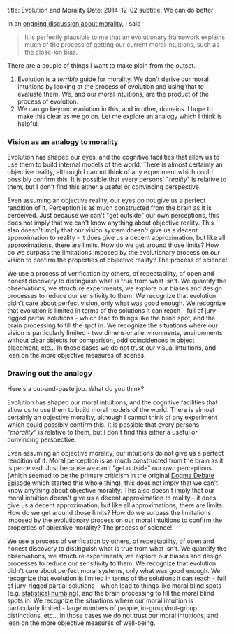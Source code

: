 title: Evolution and Morality
Date: 2014-12-02
subtitle: We can do better

In an [ongoing discussion about morality], I said 

> It is perfectly plausible to me that an evolutionary framework explains much of the process of getting our current moral intuitions, such as the close-kin bias.

There are a couple of things I want to make plain from the outset.

1. Evolution is a *terrible* guide for morality.  We don't derive our moral intuitions by looking at the process of evolution and using that to evaluate them.  We, and our moral intuitions, are the product of the process of evolution.
2. We can go beyond evolution in this, and in other, domains.  I hope to make this clear as we go on.  Let me explore an analogy which I think is helpful.

### Vision as an analogy to morality

Evolution has shaped our eyes, and the cognitive facilities that allow us to use them to build internal models of the world.  There is almost certainly an objective reality, although I cannot think of any experiment which could possibly confirm this.  It is possible that every persons' "*reality*" is relative to them, but I don't find this either a useful or convincing perspective.

Even assuming an objective reality, our eyes do not give us a perfect rendition of it.  Perception is as much constructed from the brain as it is perceived.  Just because we can't "get outside" our own perceptions, this does not imply that we can't know anything about objective reality.  This also doesn't imply that our vision system doesn't give us a decent approximation to reality - it does give us a decent approximation, but like all approximations, there are limits. How do we get around those limits?  How do we surpass the limitations imposed by the evolutionary process on our vision to confirm the properties of objective reality?  The process of science!  

We use a process of verification by others, of repeatability, of open and honest discovery to distinguish what is true from what isn't.  We quantify the observations, we structure experiments, we explore our biases and design processes to reduce our sensitivity to them.  We recognize that evolution didn't care about perfect vision, only what was good enough.  We recognize that evolution is limited in terms of the solutions it can reach - full of jury-rigged partial solutions - which lead to things like the blind spot, and the brain processing to fill the spot in.  We recognize the situations where our vision is particularly limited - two dimensional environments, environments without clear objects for comparison, odd coincidences in object placement, etc...  In those cases we do not trust our visual intuitions, and lean on the more objective measures of scenes. 

### Drawing out the analogy

Here's a cut-and-paste job.  What do you think?

Evolution has shaped our moral intuitions, and the cognitive facilities that allow us to use them to build moral models of the world.  There is almost certainly an objective morality, although I cannot think of any experiment which could possibly confirm this.  It is possible that every persons' "*morality*" is relative to them, but I don't find this either a useful or convincing perspective.

Even assuming an objective morality, our intuitions do not give us a perfect rendition of it.  Moral perception is as much constructed from the brain as it is perceived.  Just because we can't "get outside" our own perceptions (which seemed to be the primary criticism in the original [Dogma Debate Episode] which started this whole thing), this does not imply that we can't know anything about objective morality.  This also doesn't imply that our moral intuition doesn't give us a decent approximation to reality - it does give us a decent approximation, but like all approximations, there are limits. How do we get around those limits?  How do we surpass the limitations imposed by the evolutionary process on our moral intuitions to confirm the properties of objective morality?  The process of science!  

We use a process of verification by others, of repeatability, of open and honest discovery to distinguish what is true from what isn't.  We quantify the observations, we structure experiments, we explore our biases and design processes to reduce our sensitivity to them.  We recognize that evolution didn't care about perfect moral systems, only what was good enough.  We recognize that evolution is limited in terms of the solutions it can reach - full of jury-rigged partial solutions - which lead to things like moral blind spots (e.g. [statistical numbing]), and the brain processing to fill the moral blind spots in.  We recognize the situations where our moral intuition is particularly limited - large numbers of people, in-group/out-group distinctions, etc...  In those cases we do not trust our moral intuitions, and lean on the more objective measures of well-being. 



[Dogma Debate Episode]: http://www.spreaker.com/user/smalleyandhyso/154-atheist-vs-atheist-on-morals_1?utm_source=widget&utm_medium=widget
[statistical numbing]: http://www.psychologytoday.com/blog/how-risky-is-it-really/201108/statistical-numbing-why-millions-can-die-and-we-don-t-care
[ongoing discussion about morality]: http://web.bryant.edu/~bblais/objective-morality-defined.html#comment-1712880131
